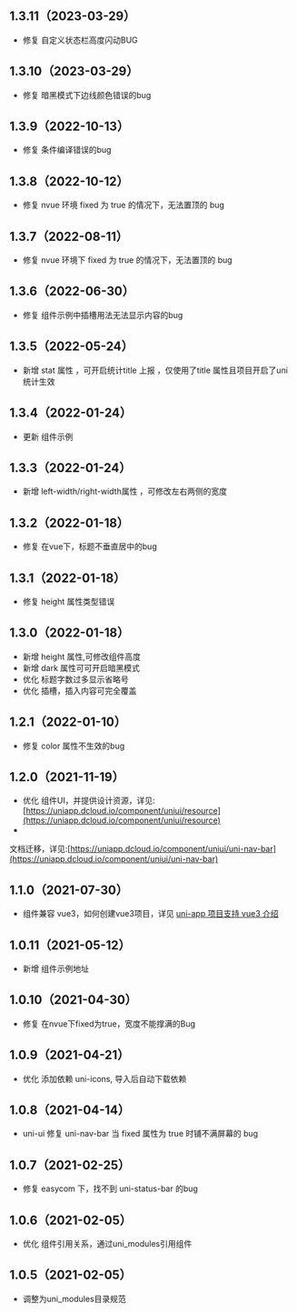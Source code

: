 ## 1.3.11（2023-03-29）
- 修复 自定义状态栏高度闪动BUG
## 1.3.10（2023-03-29）
- 修复 暗黑模式下边线颜色错误的bug
## 1.3.9（2022-10-13）
- 修复 条件编译错误的bug
## 1.3.8（2022-10-12）
- 修复 nvue 环境 fixed 为 true 的情况下，无法置顶的 bug
## 1.3.7（2022-08-11）
- 修复 nvue 环境下 fixed 为 true 的情况下，无法置顶的 bug
## 1.3.6（2022-06-30）
- 修复 组件示例中插槽用法无法显示内容的bug
## 1.3.5（2022-05-24）
- 新增 stat 属性 ，可开启统计title 上报 ，仅使用了title 属性且项目开启了uni统计生效
## 1.3.4（2022-01-24）
- 更新 组件示例
## 1.3.3（2022-01-24）
- 新增 left-width/right-width属性 ，可修改左右两侧的宽度
## 1.3.2（2022-01-18）
- 修复 在vue下，标题不垂直居中的bug
## 1.3.1（2022-01-18）
- 修复 height 属性类型错误
## 1.3.0（2022-01-18）
- 新增 height 属性,可修改组件高度
- 新增 dark 属性可可开启暗黑模式
- 优化 标题字数过多显示省略号
- 优化 插槽，插入内容可完全覆盖
## 1.2.1（2022-01-10）
- 修复 color 属性不生效的bug
## 1.2.0（2021-11-19）
- 优化
  组件UI，并提供设计资源，详见:[https://uniapp.dcloud.io/component/uniui/resource](https://uniapp.dcloud.io/component/uniui/resource)
-
文档迁移，详见:[https://uniapp.dcloud.io/component/uniui/uni-nav-bar](https://uniapp.dcloud.io/component/uniui/uni-nav-bar)
## 1.1.0（2021-07-30）
- 组件兼容 vue3，如何创建vue3项目，详见 [uni-app 项目支持 vue3 介绍](https://ask.dcloud.net.cn/article/37834)
## 1.0.11（2021-05-12）
- 新增 组件示例地址
## 1.0.10（2021-04-30）
- 修复 在nvue下fixed为true，宽度不能撑满的Bug
## 1.0.9（2021-04-21）
- 优化 添加依赖 uni-icons, 导入后自动下载依赖
## 1.0.8（2021-04-14）
- uni-ui 修复 uni-nav-bar 当 fixed 属性为 true 时铺不满屏幕的 bug

## 1.0.7（2021-02-25）
- 修复 easycom 下，找不到 uni-status-bar 的bug

## 1.0.6（2021-02-05）
- 优化 组件引用关系，通过uni_modules引用组件

## 1.0.5（2021-02-05）
- 调整为uni_modules目录规范
